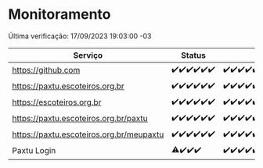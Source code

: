 # Monitoramento

Última verificação: 17/09/2023 19:03:00 -03

|Serviço|Status|Últimas 24h|
|---|---|---|
|https://github.com|<span title="2023-09-11: OK=5">✔️</span><span title="2023-09-12: OK=25">✔️</span><span title="2023-09-13: OK=31">✔️</span><span title="2023-09-14: OK=24">✔️</span><span title="2023-09-15: OK=24">✔️</span><span title="2023-09-16: OK=22">✔️</span>|<span title="16/09/2023 19:03:00 -03 : 200">✔️</span><span title="16/09/2023 20:03:00 -03 : 200">✔️</span><span title="16/09/2023 21:30:00 -03 : 200">✔️</span><span title="16/09/2023 22:42:00 -03 : 200">✔️</span><span title="16/09/2023 23:14:00 -03 : 200">✔️</span><span title="17/09/2023 00:05:00 -03 : 200">✔️</span><span title="17/09/2023 01:07:00 -03 : 200">✔️</span><span title="17/09/2023 02:04:00 -03 : 200">✔️</span><span title="17/09/2023 03:07:00 -03 : 200">✔️</span><span title="17/09/2023 04:03:00 -03 : 200">✔️</span><span title="17/09/2023 05:07:00 -03 : 200">✔️</span><span title="17/09/2023 06:03:00 -03 : 200">✔️</span><span title="17/09/2023 07:03:00 -03 : 200">✔️</span><span title="17/09/2023 08:02:00 -03 : 200">✔️</span><span title="17/09/2023 09:09:00 -03 : 200">✔️</span><span title="17/09/2023 10:04:00 -03 : 200">✔️</span><span title="17/09/2023 11:03:00 -03 : 200">✔️</span><span title="17/09/2023 12:03:00 -03 : 200">✔️</span><span title="17/09/2023 13:06:00 -03 : 200">✔️</span><span title="17/09/2023 14:03:00 -03 : 200">✔️</span><span title="17/09/2023 15:07:00 -03 : 200">✔️</span><span title="17/09/2023 16:02:00 -03 : 200">✔️</span><span title="17/09/2023 17:04:00 -03 : 200">✔️</span><span title="17/09/2023 18:03:00 -03 : 200">✔️</span><span title="17/09/2023 19:03:00 -03 : 200">✔️</span>|
|https://paxtu.escoteiros.org.br|<span title="2023-09-11: OK=5">✔️</span><span title="2023-09-12: OK=25">✔️</span><span title="2023-09-13: OK=31">✔️</span><span title="2023-09-14: OK=24">✔️</span><span title="2023-09-15: OK=24">✔️</span><span title="2023-09-16: OK=22">✔️</span>|<span title="16/09/2023 19:03:00 -03 : 200">✔️</span><span title="16/09/2023 20:03:00 -03 : 200">✔️</span><span title="16/09/2023 21:30:00 -03 : 200">✔️</span><span title="16/09/2023 22:42:00 -03 : 200">✔️</span><span title="16/09/2023 23:14:00 -03 : 200">✔️</span><span title="17/09/2023 00:05:00 -03 : 200">✔️</span><span title="17/09/2023 01:07:00 -03 : 200">✔️</span><span title="17/09/2023 02:04:00 -03 : 200">✔️</span><span title="17/09/2023 03:07:00 -03 : 200">✔️</span><span title="17/09/2023 04:03:00 -03 : 200">✔️</span><span title="17/09/2023 05:07:00 -03 : 200">✔️</span><span title="17/09/2023 06:03:00 -03 : 200">✔️</span><span title="17/09/2023 07:03:00 -03 : 200">✔️</span><span title="17/09/2023 08:02:00 -03 : 200">✔️</span><span title="17/09/2023 09:09:00 -03 : 200">✔️</span><span title="17/09/2023 10:04:00 -03 : 200">✔️</span><span title="17/09/2023 11:03:00 -03 : 200">✔️</span><span title="17/09/2023 12:03:00 -03 : 200">✔️</span><span title="17/09/2023 13:06:00 -03 : 200">✔️</span><span title="17/09/2023 14:03:00 -03 : 200">✔️</span><span title="17/09/2023 15:07:00 -03 : 200">✔️</span><span title="17/09/2023 16:02:00 -03 : 200">✔️</span><span title="17/09/2023 17:04:00 -03 : 200">✔️</span><span title="17/09/2023 18:03:00 -03 : 200">✔️</span><span title="17/09/2023 19:03:00 -03 : 200">✔️</span>|
|https://escoteiros.org.br|<span title="2023-09-11: OK=5">✔️</span><span title="2023-09-12: OK=25">✔️</span><span title="2023-09-13: OK=31">✔️</span><span title="2023-09-14: OK=24">✔️</span><span title="2023-09-15: OK=24">✔️</span><span title="2023-09-16: OK=22">✔️</span>|<span title="16/09/2023 19:03:00 -03 : 200">✔️</span><span title="16/09/2023 20:03:00 -03 : 200">✔️</span><span title="16/09/2023 21:30:00 -03 : 200">✔️</span><span title="16/09/2023 22:42:00 -03 : 200">✔️</span><span title="16/09/2023 23:14:00 -03 : 200">✔️</span><span title="17/09/2023 00:05:00 -03 : 200">✔️</span><span title="17/09/2023 01:07:00 -03 : 200">✔️</span><span title="17/09/2023 02:04:00 -03 : 200">✔️</span><span title="17/09/2023 03:07:00 -03 : 200">✔️</span><span title="17/09/2023 04:03:00 -03 : 200">✔️</span><span title="17/09/2023 05:07:00 -03 : 200">✔️</span><span title="17/09/2023 06:03:00 -03 : 200">✔️</span><span title="17/09/2023 07:03:00 -03 : 200">✔️</span><span title="17/09/2023 08:02:00 -03 : 200">✔️</span><span title="17/09/2023 09:09:00 -03 : 200">✔️</span><span title="17/09/2023 10:04:00 -03 : 200">✔️</span><span title="17/09/2023 11:03:00 -03 : 200">✔️</span><span title="17/09/2023 12:03:00 -03 : 200">✔️</span><span title="17/09/2023 13:06:00 -03 : 200">✔️</span><span title="17/09/2023 14:03:00 -03 : 200">✔️</span><span title="17/09/2023 15:07:00 -03 : 200">✔️</span><span title="17/09/2023 16:02:00 -03 : 200">✔️</span><span title="17/09/2023 17:04:00 -03 : 200">✔️</span><span title="17/09/2023 18:03:00 -03 : 200">✔️</span><span title="17/09/2023 19:03:00 -03 : 200">✔️</span>|
|https://paxtu.escoteiros.org.br/paxtu|<span title="2023-09-11: OK=1">✔️</span><span title="2023-09-12: OK=25">✔️</span><span title="2023-09-13: OK=31">✔️</span><span title="2023-09-14: OK=24">✔️</span><span title="2023-09-15: OK=24">✔️</span><span title="2023-09-16: OK=22">✔️</span>|<span title="16/09/2023 19:03:00 -03 : 200">✔️</span><span title="16/09/2023 20:03:00 -03 : 200">✔️</span><span title="16/09/2023 21:30:00 -03 : 200">✔️</span><span title="16/09/2023 22:42:00 -03 : 200">✔️</span><span title="16/09/2023 23:14:00 -03 : 200">✔️</span><span title="17/09/2023 00:05:00 -03 : 200">✔️</span><span title="17/09/2023 01:07:00 -03 : 200">✔️</span><span title="17/09/2023 02:04:00 -03 : 200">✔️</span><span title="17/09/2023 03:07:00 -03 : 200">✔️</span><span title="17/09/2023 04:03:00 -03 : 200">✔️</span><span title="17/09/2023 05:07:00 -03 : 200">✔️</span><span title="17/09/2023 06:03:00 -03 : 200">✔️</span><span title="17/09/2023 07:03:00 -03 : 200">✔️</span><span title="17/09/2023 08:02:00 -03 : 200">✔️</span><span title="17/09/2023 09:09:00 -03 : 200">✔️</span><span title="17/09/2023 10:04:00 -03 : 200">✔️</span><span title="17/09/2023 11:03:00 -03 : 200">✔️</span><span title="17/09/2023 12:03:00 -03 : 200">✔️</span><span title="17/09/2023 13:06:00 -03 : 200">✔️</span><span title="17/09/2023 14:03:00 -03 : 200">✔️</span><span title="17/09/2023 15:07:00 -03 : 200">✔️</span><span title="17/09/2023 16:02:00 -03 : 200">✔️</span><span title="17/09/2023 17:04:00 -03 : 200">✔️</span><span title="17/09/2023 18:03:00 -03 : 200">✔️</span><span title="17/09/2023 19:03:00 -03 : 200">✔️</span>|
|https://paxtu.escoteiros.org.br/meupaxtu|<span title="2023-09-11: OK=1">✔️</span><span title="2023-09-12: OK=25">✔️</span><span title="2023-09-13: OK=31">✔️</span><span title="2023-09-14: OK=24">✔️</span><span title="2023-09-15: OK=24">✔️</span><span title="2023-09-16: OK=22">✔️</span>|<span title="16/09/2023 19:03:00 -03 : 200">✔️</span><span title="16/09/2023 20:03:00 -03 : 200">✔️</span><span title="16/09/2023 21:30:00 -03 : 200">✔️</span><span title="16/09/2023 22:42:00 -03 : 200">✔️</span><span title="16/09/2023 23:14:00 -03 : 200">✔️</span><span title="17/09/2023 00:05:00 -03 : 200">✔️</span><span title="17/09/2023 01:07:00 -03 : 200">✔️</span><span title="17/09/2023 02:04:00 -03 : 200">✔️</span><span title="17/09/2023 03:07:00 -03 : 200">✔️</span><span title="17/09/2023 04:03:00 -03 : 200">✔️</span><span title="17/09/2023 05:07:00 -03 : 200">✔️</span><span title="17/09/2023 06:03:00 -03 : 200">✔️</span><span title="17/09/2023 07:03:00 -03 : 200">✔️</span><span title="17/09/2023 08:02:00 -03 : 200">✔️</span><span title="17/09/2023 09:09:00 -03 : 200">✔️</span><span title="17/09/2023 10:04:00 -03 : 200">✔️</span><span title="17/09/2023 11:03:00 -03 : 200">✔️</span><span title="17/09/2023 12:03:00 -03 : 200">✔️</span><span title="17/09/2023 13:06:00 -03 : 200">✔️</span><span title="17/09/2023 14:03:00 -03 : 200">✔️</span><span title="17/09/2023 15:07:00 -03 : 200">✔️</span><span title="17/09/2023 16:02:00 -03 : 200">✔️</span><span title="17/09/2023 17:04:00 -03 : 200">✔️</span><span title="17/09/2023 18:03:00 -03 : 200">✔️</span><span title="17/09/2023 19:03:00 -03 : 200">✔️</span>|
|Paxtu Login|<span title="2023-09-13: OK=24, Falhas=6">⚠️</span><span title="2023-09-14: OK=24">✔️</span><span title="2023-09-15: OK=24">✔️</span><span title="2023-09-16: OK=22">✔️</span>|<span title="16/09/2023 19:03:00 -03 : 200">✔️</span><span title="16/09/2023 20:03:00 -03 : 200">✔️</span><span title="16/09/2023 21:30:00 -03 : 200">✔️</span><span title="16/09/2023 22:42:00 -03 : 200">✔️</span><span title="16/09/2023 23:14:00 -03 : 200">✔️</span><span title="17/09/2023 00:05:00 -03 : 200">✔️</span><span title="17/09/2023 01:07:00 -03 : 200">✔️</span><span title="17/09/2023 02:04:00 -03 : 200">✔️</span><span title="17/09/2023 03:07:00 -03 : 200">✔️</span><span title="17/09/2023 04:03:00 -03 : 200">✔️</span><span title="17/09/2023 05:07:00 -03 : 200">✔️</span><span title="17/09/2023 06:03:00 -03 : 200">✔️</span><span title="17/09/2023 07:03:00 -03 : 200">✔️</span><span title="17/09/2023 08:02:00 -03 : 200">✔️</span><span title="17/09/2023 09:09:00 -03 : 200">✔️</span><span title="17/09/2023 10:04:00 -03 : 200">✔️</span><span title="17/09/2023 11:03:00 -03 : 200">✔️</span><span title="17/09/2023 12:03:00 -03 : 200">✔️</span><span title="17/09/2023 13:06:00 -03 : 200">✔️</span><span title="17/09/2023 14:03:00 -03 : 200">✔️</span><span title="17/09/2023 15:07:00 -03 : 200">✔️</span><span title="17/09/2023 16:02:00 -03 : 200">✔️</span><span title="17/09/2023 17:04:00 -03 : 200">✔️</span><span title="17/09/2023 18:03:00 -03 : 200">✔️</span><span title="17/09/2023 19:03:00 -03 : 200">✔️</span>|
